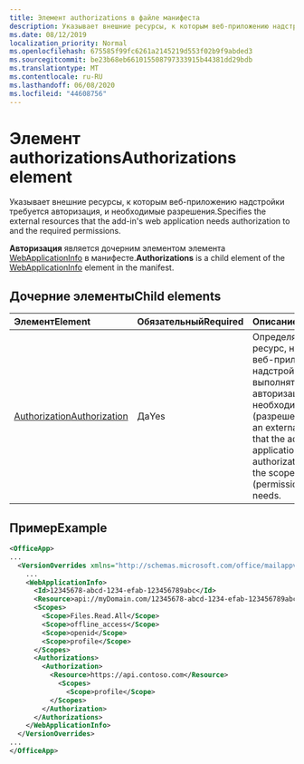 ```yaml
---
title: Элемент authorizations в файле манифеста
description: Указывает внешние ресурсы, к которым веб-приложению надстройки требуется авторизация, и необходимые разрешения.
ms.date: 08/12/2019
localization_priority: Normal
ms.openlocfilehash: 675585f99fc6261a2145219d553f02b9f9abded3
ms.sourcegitcommit: be23b68eb661015508797333915b44381dd29bdb
ms.translationtype: MT
ms.contentlocale: ru-RU
ms.lasthandoff: 06/08/2020
ms.locfileid: "44608756"
---
```

# <a name="authorizations-element"></a><span data-ttu-id="0cc3c-103">Элемент authorizations</span><span class="sxs-lookup"><span data-stu-id="0cc3c-103">Authorizations element</span></span>

<span data-ttu-id="0cc3c-104">Указывает внешние ресурсы, к которым веб-приложению надстройки требуется авторизация, и необходимые разрешения.</span><span class="sxs-lookup"><span data-stu-id="0cc3c-104">Specifies the external resources that the add-in's web application needs authorization to and the required permissions.</span></span>

<span data-ttu-id="0cc3c-105">**Авторизация** является дочерним элементом элемента [WebApplicationInfo](webapplicationinfo.md) в манифесте.</span><span class="sxs-lookup"><span data-stu-id="0cc3c-105">**Authorizations** is a child element of the [WebApplicationInfo](webapplicationinfo.md) element in the manifest.</span></span>

## <a name="child-elements"></a><span data-ttu-id="0cc3c-106">Дочерние элементы</span><span class="sxs-lookup"><span data-stu-id="0cc3c-106">Child elements</span></span>

|  <span data-ttu-id="0cc3c-107">Элемент</span><span class="sxs-lookup"><span data-stu-id="0cc3c-107">Element</span></span> |  <span data-ttu-id="0cc3c-108">Обязательный</span><span class="sxs-lookup"><span data-stu-id="0cc3c-108">Required</span></span>  |  <span data-ttu-id="0cc3c-109">Описание</span><span class="sxs-lookup"><span data-stu-id="0cc3c-109">Description</span></span>  |
|:-----|:-----|:-----|
|  [<span data-ttu-id="0cc3c-110">Authorization</span><span class="sxs-lookup"><span data-stu-id="0cc3c-110">Authorization</span></span>](authorization.md)                |  <span data-ttu-id="0cc3c-111">Да</span><span class="sxs-lookup"><span data-stu-id="0cc3c-111">Yes</span></span>     |   <span data-ttu-id="0cc3c-112">Определяет внешний ресурс, на который веб-приложение надстройки должно выполнять авторизацию, и необходимые области (разрешения).</span><span class="sxs-lookup"><span data-stu-id="0cc3c-112">Identifies an external resource that the add-in's web application needs authorization to, and the scopes (permissions) that it needs.</span></span> |

## <a name="example"></a><span data-ttu-id="0cc3c-113">Пример</span><span class="sxs-lookup"><span data-stu-id="0cc3c-113">Example</span></span>

```xml
<OfficeApp>
...
  <VersionOverrides xmlns="http://schemas.microsoft.com/office/mailappversionoverrides" xsi:type="VersionOverridesV1_0">
    ...
    <WebApplicationInfo>
      <Id>12345678-abcd-1234-efab-123456789abc</Id>
      <Resource>api://myDomain.com/12345678-abcd-1234-efab-123456789abc</Resource>
      <Scopes>
        <Scope>Files.Read.All</Scope>
        <Scope>offline_access</Scope>
        <Scope>openid</Scope>
        <Scope>profile</Scope>
      </Scopes>
      <Authorizations>
        <Authorization>
          <Resource>https://api.contoso.com</Resource>
            <Scopes>
              <Scope>profile</Scope>
          </Scopes>
        </Authorization>
      </Authorizations>
    </WebApplicationInfo>
  </VersionOverrides>
...
</OfficeApp>
```
